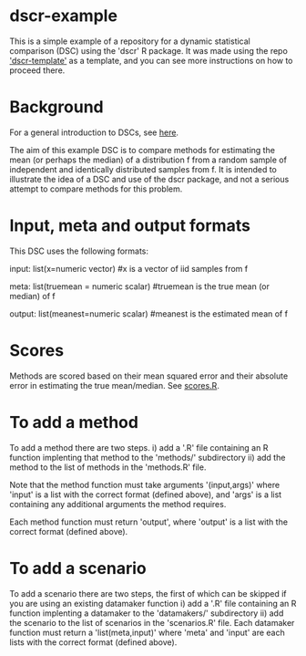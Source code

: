 # dscr-example

This is a simple example of a repository for a dynamic statistical comparison (DSC) using the 'dscr' R package.
It was made using the repo ['dscr-template'](github.com/stephens999/dscr-template) as a template, and you can see more
instructions on how to proceed there.

# Background 

For a general introduction to DSCs, see [here](http://github.com/stephens999/dscr/blob/master/intro.md).

The aim of this example DSC is to compare methods for estimating the mean (or perhaps the median) of a distribution f
from a random sample of independent and identically distributed samples from f.
It is intended to illustrate the idea of a DSC and use of the dscr package, and not a serious attempt to 
compare methods for this problem.

# Input, meta and output formats

This DSC uses the following formats:

input: list(x=numeric vector) #x is a vector of iid samples from f

meta: list(truemean = numeric scalar) #truemean is the true mean (or median) of f

output: list(meanest=numeric scalar) #meanest is the estimated mean of f


# Scores

Methods are scored based on their mean squared error and their absolute error in estimating the true mean/median.
See [scores.R](scores.R).

# To add a method

To add a method there are two steps.
i) add a '.R' file containing an R function implenting that method to the 'methods/' subdirectory
ii) add the method to the list of methods in the 'methods.R' file.

Note that the method function must take arguments '(input,args)' where 'input' is a list with the correct format (defined above), and 'args' is a list containing any additional arguments the method requires.

Each method function must return 'output', where 'output' is a list with the correct format (defined above).

# To add a scenario

To add a scenario there are two steps, the first of which can be skipped if you are using an existing datamaker function
i) add a '.R' file containing an R function implenting a datamaker to the 'datamakers/' subdirectory
ii) add the scenario to the list of scenarios in the 'scenarios.R' file.
Each datamaker function must return a 'list(meta,input)' where 'meta' and 'input' are each lists with the correct format
(defined above).




